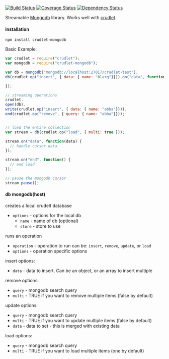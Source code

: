 [![Build Status](https://travis-ci.org/mojo-js/crudlet-mongodb.svg)](https://travis-ci.org/mojo-js/crudlet-mongodb) [![Coverage Status](https://coveralls.io/repos/mojo-js/crudlet-mongodb/badge.svg?branch=master)](https://coveralls.io/r/mojo-js/crudlet-mongodb?branch=master) [![Dependency Status](https://david-dm.org/mojo-js/crudlet-mongodb.svg)](https://david-dm.org/mojo-js/crudlet-mongodb)

Streamable [Mongodb](https://www.mongodb.org/) library. Works well with [crudlet](https://github.com/mojo-js/crudlet.js).

#### installation

```
npm install crudlet-mongodb
```

Basic Example:

```javascript
var crudlet = require("crudlet");
var mongodb = require("crudlet-mongodb");

var db = mongodb("mongodb://localhost:27017/crudlet-test");
db(crudlet.op("insert", { data: { name: "blarg"}})).on("data", function() {

});

// streaming operations
crudlet.
open(db).
write(crudlet.op("insert", { data: { name: "abba"}})).
end(crudlet.op("remove", { query: { name: "abba"}}));


// load the entire collection
var stream = db(crudlet.op("load", { multi: true }));

stream.on("data", function(data) {
  // handle cursor data
});

stream.on("end", function() {
  // end load
});

// pause the mongodb cursor
stream.pause();

```


#### db mongodb(host)

creates a local crudelt database

- `options` - options for the local db
  - `name` - name of db (optional)
  - `store` - store to use

runs an operation

- `operation` - operation to run can be: `insert`, `remove`, `update`, or `load`
- `options` - operation specific options

insert options:

- `data` - data to insert. Can be an object, or an array to insert multiple

remove options:

- `query` - mongodb search query
- `multi` - TRUE if you want to remove multiple items (false by default)

update options:

- `query` - mongodb search query
- `multi` - TRUE if you want to update multiple items (false by default)
- `data` - data to set - this is merged with existing data

load options:

- `query` - mongodb search query
- `multi` - TRUE if you want to load multiple items (one by default)
